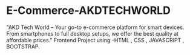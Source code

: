 # E-Commerce-AKDTECHWORLD
"AKD Tech World – Your go-to e-commerce platform for smart devices. From smartphones to full desktop setups, we offer the best quality at affordable prices." Frontend Project using -HTML , CSS , JAVASCRIPT , BOOTSTRAP.
